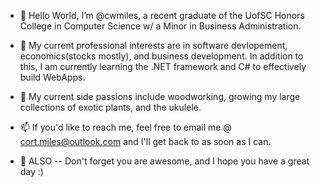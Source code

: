 - 👋 Hello World, I’m @cwmiles, a recent graduate of the UofSC Honors College in Computer Science w/ a Minor in Business Administration.
- 👀 My current professional interests are in software devlopement, economics(stocks mostly), and business development. In addition to this, I am currently learning the .NET framework and C# to effectively build WebApps.
- 🌱 My current side passions include woodworking, growing my large collections of exotic plants, and the ukulele.
- 📫 If you'd like to reach me, feel free to email me @ cort.miles@outlook.com and I'll get back to as soon as I can.

- 💫 ALSO -- Don't forget you are awesome, and I hope you have a great day :)

<!---
cwmiles/cwmiles is a ✨ special ✨ repository because its `README.md` (this file) appears on your GitHub profile.
You can click the Preview link to take a look at your changes. I think this is for comments and doesnt show.
---> 
